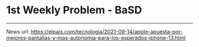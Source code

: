 # 1st Weekly Problem - BaSD

***

News url:
https://elpais.com/tecnologia/2021-09-14/apple-apuesta-por-mejores-pantallas-y-mas-autonomia-para-los-esperados-iphone-13.html